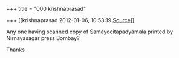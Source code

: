 +++
title = "000 krishnaprasad"

+++
[[krishnaprasad	2012-01-06, 10:53:19 [Source](https://groups.google.com/g/samskrita/c/MLPMpYaN3aY)]]



Any one having scanned copy of Samayocitapadyamala printed by  
Nirnayasagar press Bombay?  
  
Thanks

